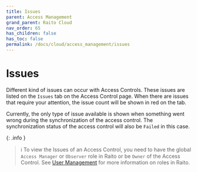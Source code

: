 ```yaml
---
title: Issues
parent: Access Management
grand_parent: Raito Cloud
nav_order: 65
has_children: false
has_toc: false
permalink: /docs/cloud/access_management/issues
---
```


# Issues

Different kind of issues can occur with Access Controls. These issues are listed on the `Issues` tab on the Access Control page. When there are issues that require your attention, the issue count will be shown in red on the tab. 

Currently, the only type of issue available is shown when something went wrong during the synchronization of the access control. The synchronization status of the access control will also be `Failed` in this case.

{: .info }
> ℹ️ To view the Issues of an Access Control, you need to have the global `Access Manager` or `Observer` role in Raito or be `Owner` of the Access Control. See [User Management](/docs/cloud/admin/user_management) for more information on roles in Raito.